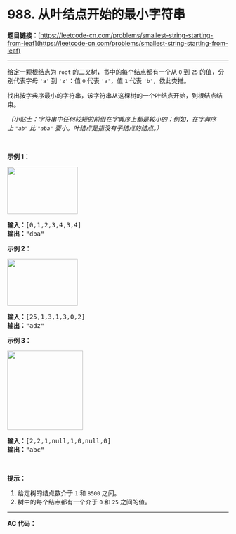 # 988. 从叶结点开始的最小字符串

**题目链接：**[https://leetcode-cn.com/problems/smallest-string-starting-from-leaf](https://leetcode-cn.com/problems/smallest-string-starting-from-leaf)

---

<div class="content__1Y2H">
 <div class="notranslate">
  <p>给定一颗根结点为&nbsp;<code>root</code>&nbsp;的二叉树，书中的每个结点都有一个从&nbsp;<code>0</code> 到&nbsp;<code>25</code>&nbsp;的值，分别代表字母&nbsp;<code>'a'</code> 到&nbsp;<code>'z'</code>：值&nbsp;<code>0</code> 代表&nbsp;<code>'a'</code>，值&nbsp;<code>1</code>&nbsp;代表&nbsp;<code>'b'</code>，依此类推。</p> 
  <p>找出按字典序最小的字符串，该字符串从这棵树的一个叶结点开始，到根结点结束。</p> 
  <p><em>（小贴士：字符串中任何较短的前缀在字典序上都是较小的：例如，在字典序上&nbsp;<code>"ab"</code> 比&nbsp;<code>"aba"</code>&nbsp;要小。叶结点是指没有子结点的结点。）</em></p> 
  <p>&nbsp;</p> 
  <ol> 
  </ol> 
  <p><strong>示例 1：</strong></p> 
  <p><strong><img style="height: 107px; width: 160px;" src="../aliyun-lc-upload/uploads/2019/02/02/tree1.png" alt=""></strong></p> 
  <pre class="language-text"><strong>输入：</strong>[0,1,2,3,4,3,4]
<strong>输出：</strong>"dba"
</pre> 
  <p><strong>示例 2：</strong></p> 
  <p><strong><img style="height: 107px; width: 160px;" src="../aliyun-lc-upload/uploads/2019/02/02/tree2.png" alt=""></strong></p> 
  <pre class="language-text"><strong>输入：</strong>[25,1,3,1,3,0,2]
<strong>输出：</strong>"adz"
</pre> 
  <p><strong>示例 3：</strong></p> 
  <p><strong><img style="height: 180px; width: 172px;" src="../aliyun-lc-upload/uploads/2019/02/02/tree3.png" alt=""></strong></p> 
  <pre class="language-text"><strong>输入：</strong>[2,2,1,null,1,0,null,0]
<strong>输出：</strong>"abc"
</pre> 
  <p>&nbsp;</p> 
  <p><strong>提示：</strong></p> 
  <ol> 
   <li>给定树的结点数介于&nbsp;<code>1</code> 和&nbsp;<code>8500</code>&nbsp;之间。</li> 
   <li>树中的每个结点都有一个介于&nbsp;<code>0</code>&nbsp;和&nbsp;<code>25</code>&nbsp;之间的值。</li> 
  </ol> 
 </div>
</div>

---

**AC 代码：**

```java

```